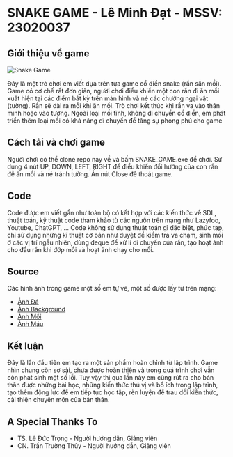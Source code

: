 # SNAKE GAME - Lê Minh Đạt - MSSV: 23020037
## Giới thiệu về game
![Snake Game](https://drive.google.com/drive/u/0/folders/1UMZCOkpxm6-w0mjVIucWoJnPnEfNkRWe)

Đây là một trò chơi em viết dựa trên tựa game cổ điển snake (rắn săn mồi). Game có cơ chế rất đơn giản, người chơi điều khiển một con rắn đi ăn mồi xuất hiện tại các điểm bất kỳ trên màn hình và né các chướng ngại vật (tường). Rắn sẽ dài ra mỗi khi ăn mồi. Trò chơi kết thúc khi rắn va vào thân mình hoặc vào tường. Ngoài loại mồi tĩnh, không di chuyển cổ điển, em phát triển thêm loại mồi có khả năng di chuyển để tăng sự phong phú cho game
## Cách tải và chơi game
Người chơi có thể clone repo này về và bấm SNAKE_GAME.exe để chơi. Sử dụng 4 nút UP, DOWN, LEFT, RIGHT để điều khiển đổi hướng của con rắn để ăn mồi và né tránh tường. Ấn nút Close để thoát game.
## Code
Code được em viết gần như toàn bộ có kết hợp với các kiến thức về SDL, thuật toán, kỹ thuật code tham khảo từ các nguồn trên mạng như Lazyfoo, Youtube, ChatGPT, ... Code không sử dụng thuật toán gì đặc biệt, phức tạp, chỉ sử dụng những kĩ thuật cơ bản như duyệt để kiểm tra va chạm, sinh mồi ở các vị trí ngẫu nhiên, dùng deque để xử lí di chuyển của rắn, tạo hoạt ảnh cho đầu rắn khi đớp mồi và hoạt ảnh chạy cho mồi.
## Source
Các hình ảnh trong game một số em tự vẽ, một số được lấy từ trên mạng:
* [Ảnh Đá](https://www.freepik.com/free-vector/stones-rocks-cartoon_13050167.htm#query=cartoon%20stone&position=19&from_view=keyword&track=ais&uuid=8b40bf12-58a6-4d6b-8182-bf0d7f77c12d)
* [Ảnh Background](https://pt.vecteezy.com/arte-vetorial/14572097-plano-de-fundo-do-desenho-de-desenho-animado-de-campo-de-grama-verde)
* [Ảnh Mồi](https://clipart-library.com/clip-art/ham-transparent-20.htm)
* [Ảnh Máu](https://www.pngitem.com/middle/mJxxRJ_blood-download-clip-art-cartoon-blood-splatter-png/)
## Kết luận
Đây là lần đầu tiên em tạo ra một sản phẩm hoàn chỉnh từ lập trình. Game nhìn chung còn sơ sài, chưa được hoàn thiện và trong quá trình chơi vẫn còn phát sinh một số lỗi. Tuy vậy thì qua lần này em cũng rút ra cho bản thân được những bài học, những kiến thức thú vị và bổ ích trong lập trình, tạo thêm động lực để em tiếp tục học tập, rèn luyện để trau dồi kiến thức, cải thiện chuyên môn của bản thân.
## A Special Thanks To
* TS. Lê Đức Trọng - Người hướng dẫn, Giảng viên
* CN. Trần Trường Thủy - Người hướng dẫn, Giảng viên
